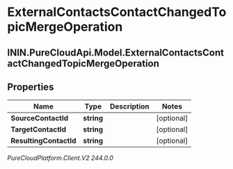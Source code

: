 # ExternalContactsContactChangedTopicMergeOperation

## ININ.PureCloudApi.Model.ExternalContactsContactChangedTopicMergeOperation

## Properties

|Name | Type | Description | Notes|
|------------ | ------------- | ------------- | -------------|
| **SourceContactId** | **string** |  | [optional] |
| **TargetContactId** | **string** |  | [optional] |
| **ResultingContactId** | **string** |  | [optional] |



_PureCloudPlatform.Client.V2 244.0.0_
